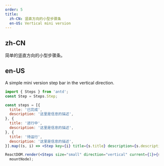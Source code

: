 ```yaml
---
order: 5
title:
  zh-CN: 竖直方向的小型步骤条
  en-US: Vertical mini version
---
```


## zh-CN

简单的竖直方向的小型步骤条。

## en-US

A simple mini version step bar in the vertical direction.

````jsx
import { Steps } from 'antd';
const Step = Steps.Step;

const steps = [{
  title: '已完成',
  description: '这里是信息的描述',
}, {
  title: '进行中',
  description: '这里是信息的描述',
}, {
  title: '待运行',
  description: '这里是信息的描述',
}].map((s, i) => <Step key={i} title={s.title} description={s.description} />);

ReactDOM.render(<Steps size="small" direction="vertical" current={1}>{steps}</Steps>,
  mountNode);
````
